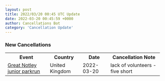 ```yaml
---
layout: post
title: 2022/03/20 00:45 UTC Update
date: 2022-03-20 00:45:59 +0000
author: Cancellations Bot
category: 'Cancellation Update'
---
```


<h3>New Cancellations</h3>
<div class='hscrollable'>
<table style='width: 100%'>
    <tr>
        <th>Event</th>
        <th>Country</th>
        <th>Date</th>
        <th>Cancellation Note</th>
    </tr>
    <tr>
        <td><a href="https://www.parkrun.org.uk/greatnotley-juniors">Great Notley junior parkrun</a></td>
        <td>United Kingdom</td>
        <td>2022-03-20</td>
        <td>lack of volunteers - five short</td>
    </tr>
</table>
</div>

